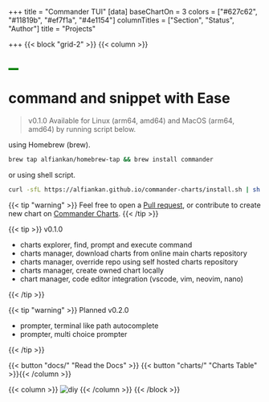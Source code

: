 +++
title = "Commander TUI"
[data]
baseChartOn = 3
colors = ["#627c62", "#11819b", "#ef7f1a", "#4e1154"]
columnTitles = ["Section", "Status", "Author"]
title = "Projects"

+++
{{< block "grid-2" >}}
{{< column >}}


<h1 style="background-color:green;max-width: fit-content;padding:2px;padding-right:10px; padding-left:10px;" id="anima"></h1>
<h1>command and snippet with <b>Ease</b></h1>

<script>
document.addEventListener('DOMContentLoaded',function(event){
  // array with texts to type in typewriter
  var dataText = [ "> create", "> run", "> share"];
  
  // type one text in the typwriter
  // keeps calling itself until the text is finished
  function typeWriter(text, i, fnCallback) {
    // chekc if text isn't finished yet
    if (i < (text.length)) {
      // add next character to h1
     document.getElementById("anima").innerHTML = text.substring(0, i+1) +'<span aria-hidden="true"></span>';

      // wait for a while and call this function again for next character
      setTimeout(function() {
        typeWriter(text, i + 1, fnCallback)
      }, 100);
    }
    // text finished, call callback if there is a callback function
    else if (typeof fnCallback == 'function') {
      // call callback after timeout
      setTimeout(fnCallback, 1000);
    }
  }
  // start a typewriter animation for a text in the dataText array
   function StartTextAnimation(i) {
     if (typeof dataText[i] == 'undefined'){
        setTimeout(function() {
          StartTextAnimation(0);
        }, 2000);
     }
     // check if dataText[i] exists
    if (i < dataText[i].length) {
      // text exists! start typewriter animation
     typeWriter(dataText[i], 0, function(){
       // after callback (and whole text has been animated), start next text
       StartTextAnimation(i + 1);
     });
    }
  }
  // start the text animation
  StartTextAnimation(0);
});
</script>

> v0.1.0 Available for Linux (arm64, amd64) and MacOS (arm64, amd64) by running script below.

using Homebrew (brew).

```bash
brew tap alfiankan/homebrew-tap && brew install commander
```
or using shell script.

```bash
curl -sfL https://alfiankan.github.io/commander-charts/install.sh | sh -
```



{{< tip "warning" >}}
Feel free to open a [Pull request](https://github.com/alfiankan/commander/pulls), or contribute to create new chart on [Commander Charts](https://github.com/alfiankan/commander-charts/pulls). {{< /tip >}}

{{< tip >}}
v0.1.0
- charts explorer, find, prompt and execute command
- charts manager, download charts from online main charts repository
- charts manager, override repo using self hosted charts repository
- charts manager, create owned chart locally
- chart manager, code editor integration (vscode, vim, neovim, nano)

{{< /tip >}}

{{< tip "warning" >}}
Planned v0.2.0
- prompter, terminal like path autocomplete
- prompter, multi choice prompter

{{< /tip >}}



{{< button "docs/" "Read the Docs" >}}
{{< button "charts/" "Charts Table" >}}{{< /column >}}


{{< column >}}
![diy](/images/cmdr-ads.gif)
{{< /column >}}
{{< /block >}}
